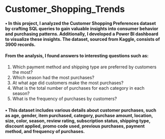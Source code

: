 # Customer_Shopping_Trends
#### • In this project, I analyzed the Customer Shopping Preferences dataset by crafting SQL queries to gain valuable insights into consumer behavior and purchasing patterns. Additionally, I developed a Power BI dashboard to visualize these insights. The dataset, sourced from Kaggle, consists of 3900 records.

#### From the analysis, I found answers to interesting questions such as:

1. Which payment method and shipping type are preferred by customers the most?
2. Which season had the most purchases?
3. At what age did customers make the most purchases?
4. What is the total number of purchases for each category in each season?
5. What is the frequency of purchases by customers?

#### • This dataset includes various details about customer purchases, such as age, gender, item purchased, category, purchase amount, location, size, color, season, review rating, subscription status, shipping type, discount applied, promo code used, previous purchases, payment method, and frequency of purchases.
